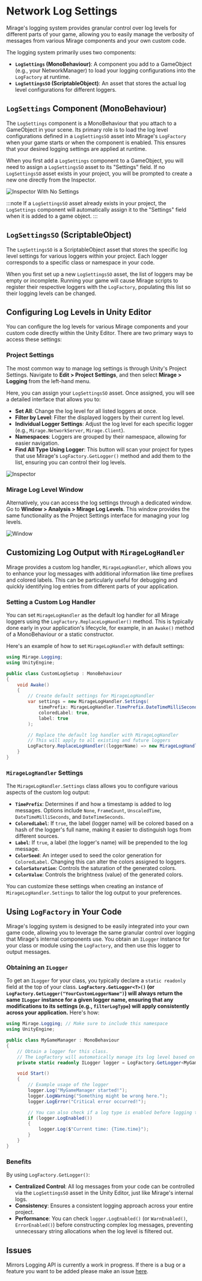 # Network Log Settings

Mirage's logging system provides granular control over log levels for different parts of your game, allowing you to easily manage the verbosity of messages from various Mirage components and your own custom code.

The logging system primarily uses two components:
*   **`LogSettings` (MonoBehaviour)**: A component you add to a GameObject (e.g., your NetworkManager) to load your logging configurations into the `LogFactory` at runtime.
*   **`LogSettingsSO` (ScriptableObject)**: An asset that stores the actual log level configurations for different loggers.

## `LogSettings` Component (MonoBehaviour)

The `LogSettings` component is a MonoBehaviour that you attach to a GameObject in your scene. Its primary role is to load the log level configurations defined in a `LogSettingsSO` asset into Mirage's `LogFactory` when your game starts or when the component is enabled. This ensures that your desired logging settings are applied at runtime.

When you first add a `LogSettings` component to a GameObject, you will need to assign a `LogSettingsSO` asset to its "Settings" field. If no `LogSettingsSO` asset exists in your project, you will be prompted to create a new one directly from the Inspector.

![Inspector With No Settings](/img/components/NetworkLogSettingsNoSettings.png)

:::note
If a `LogSettingsSO` asset already exists in your project, the `LogSettings` component will automatically assign it to the "Settings" field when it is added to a game object.
:::

## `LogSettingsSO` (ScriptableObject)

The `LogSettingsSO` is a ScriptableObject asset that stores the specific log level settings for various loggers within your project. Each logger corresponds to a specific class or namespace in your code.

When you first set up a new `LogSettingsSO` asset, the list of loggers may be empty or incomplete. Running your game will cause Mirage scripts to register their respective loggers with the `LogFactory`, populating this list so their logging levels can be changed.

## Configuring Log Levels in Unity Editor

You can configure the log levels for various Mirage components and your custom code directly within the Unity Editor. There are two primary ways to access these settings:

### Project Settings

The most common way to manage log settings is through Unity's Project Settings. Navigate to **Edit > Project Settings**, and then select **Mirage > Logging** from the left-hand menu.

Here, you can assign your `LogSettingsSO` asset. Once assigned, you will see a detailed interface that allows you to:
*   **Set All**: Change the log level for all listed loggers at once.
*   **Filter by Level**: Filter the displayed loggers by their current log level.
*   **Individual Logger Settings**: Adjust the log level for each specific logger (e.g., `Mirage.NetworkServer`, `Mirage.Client`).
*   **Namespaces**: Loggers are grouped by their namespace, allowing for easier navigation.
*   **Find All Type Using Logger**: This button will scan your project for types that use Mirage's `LogFactory.GetLogger()` method and add them to the list, ensuring you can control their log levels.

![Inspector](/img/components/NetworkLogSettings.png)

### Mirage Log Level Window

Alternatively, you can access the log settings through a dedicated window. Go to **Window > Analysis > Mirage Log Levels**. This window provides the same functionality as the Project Settings interface for managing your log levels.

![Window](/img/components/LogLevelWindow.png)

## Customizing Log Output with `MirageLogHandler`

Mirage provides a custom log handler, `MirageLogHandler`, which allows you to enhance your log messages with additional information like time prefixes and colored labels. This can be particularly useful for debugging and quickly identifying log entries from different parts of your application.

### Setting a Custom Log Handler

You can set `MirageLogHandler` as the default log handler for all Mirage loggers using the `LogFactory.ReplaceLogHandler()` method. This is typically done early in your application's lifecycle, for example, in an `Awake()` method of a MonoBehaviour or a static constructor.

Here's an example of how to set `MirageLogHandler` with default settings:

```csharp
using Mirage.Logging;
using UnityEngine;

public class CustomLogSetup : MonoBehaviour
{
    void Awake()
    {
        // Create default settings for MirageLogHandler
        var settings = new MirageLogHandler.Settings(
            timePrefix: MirageLogHandler.TimePrefix.DateTimeMilliSeconds,
            coloredLabel: true,
            label: true
        );

        // Replace the default log handler with MirageLogHandler
        // This will apply to all existing and future loggers
        LogFactory.ReplaceLogHandler((loggerName) => new MirageLogHandler(settings, loggerName));
    }
}
```

### `MirageLogHandler` Settings

The `MirageLogHandler.Settings` class allows you to configure various aspects of the custom log output:

*   **`TimePrefix`**: Determines if and how a timestamp is added to log messages. Options include `None`, `FrameCount`, `UnscaledTime`, `DateTimeMilliSeconds`, and `DateTimeSeconds`.
*   **`ColoredLabel`**: If `true`, the label (logger name) will be colored based on a hash of the logger's full name, making it easier to distinguish logs from different sources.
*   **`Label`**: If `true`, a label (the logger's name) will be prepended to the log message.
*   **`ColorSeed`**: An integer used to seed the color generation for `ColoredLabel`. Changing this can alter the colors assigned to loggers.
*   **`ColorSaturation`**: Controls the saturation of the generated colors.
*   **`ColorValue`**: Controls the brightness (value) of the generated colors.

You can customize these settings when creating an instance of `MirageLogHandler.Settings` to tailor the log output to your preferences.

## Using `LogFactory` in Your Code

Mirage's logging system is designed to be easily integrated into your own game code, allowing you to leverage the same granular control over logging that Mirage's internal components use. You obtain an `ILogger` instance for your class or module using the `LogFactory`, and then use this logger to output messages.

### Obtaining an `ILogger`

To get an `ILogger` for your class, you typically declare a `static readonly` field at the top of your class. **`LogFactory.GetLogger<T>()` (or `LogFactory.GetLogger("YourCustomLoggerName")`) will always return the same `ILogger` instance for a given logger name, ensuring that any modifications to its settings (e.g., `filterLogType`) will apply consistently across your application.** Here's how:

```csharp
using Mirage.Logging; // Make sure to include this namespace
using UnityEngine;

public class MyGameManager : MonoBehaviour
{
    // Obtain a logger for this class.
    // The LogFactory will automatically manage its log level based on your LogSettingsSO.
    private static readonly ILogger logger = LogFactory.GetLogger<MyGameManager>();

    void Start()
    {
        // Example usage of the logger
        logger.Log("MyGameManager started!");
        logger.LogWarning("Something might be wrong here.");
        logger.LogError("Critical error occurred!");

        // You can also check if a log type is enabled before logging to avoid unnecessary string formatting
        if (logger.LogEnabled())
        {
            logger.Log($"Current time: {Time.time}");
        }
    }
}
```

### Benefits

By using `LogFactory.GetLogger()`:
*   **Centralized Control**: All log messages from your code can be controlled via the `LogSettingsSO` asset in the Unity Editor, just like Mirage's internal logs.
*   **Consistency**: Ensures a consistent logging approach across your entire project.
*   **Performance**: You can check `logger.LogEnabled()` (or `WarnEnabled()`, `ErrorEnabled()`) before constructing complex log messages, preventing unnecessary string allocations when the log level is filtered out.

## Issues

Mirrors Logging API is currently a work in progress. If there is a bug or a feature you want to be added please make an issue [here](https://github.com/MirageNet/Mirage/issues).
